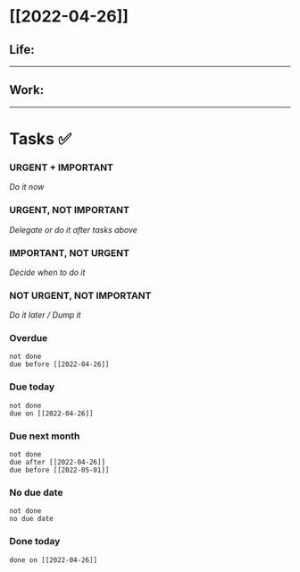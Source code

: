 # [[2022-04-26]]
## Life: 

---
## Work:

---

# Tasks ✅

### URGENT + IMPORTANT
*Do it now*


### URGENT, NOT IMPORTANT
*Delegate or do it after tasks above*


### IMPORTANT, NOT URGENT
*Decide when to do it*


### NOT URGENT, NOT IMPORTANT
*Do it later / Dump it*


### Overdue
```tasks
not done
due before [[2022-04-26]]
```

### Due today
```tasks
not done
due on [[2022-04-26]]
```

### Due next month
```tasks
not done
due after [[2022-04-26]]
due before [[2022-05-01]]
```

### No due date
```tasks
not done
no due date
```


### Done today
```tasks
done on [[2022-04-26]]
```



